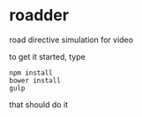 # roadder
road directive simulation for video

to get it started, type

```
npm install
bower install
gulp
```

that should do it
